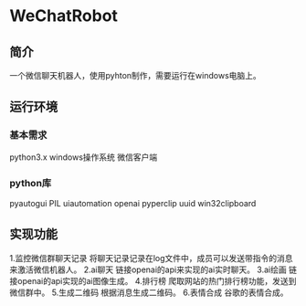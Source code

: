 # WeChatRobot
## 简介
一个微信聊天机器人，使用pyhton制作，需要运行在windows电脑上。
## 运行环境
### 基本需求
python3.x
windows操作系统
微信客户端
### python库
pyautogui
PIL
uiautomation
openai
pyperclip
uuid
win32clipboard
## 实现功能
1.监控微信群聊天记录
将聊天记录记录在log文件中，成员可以发送带指令的消息来激活微信机器人。
2.ai聊天
链接openai的api来实现的ai实时聊天。
3.ai绘画
链接openai的api实现的ai图像生成。
4.排行榜
爬取网站的热门排行榜功能，发送到微信群中。
5.生成二维码
根据消息生成二维码。
6.表情合成
谷歌的表情合成。
